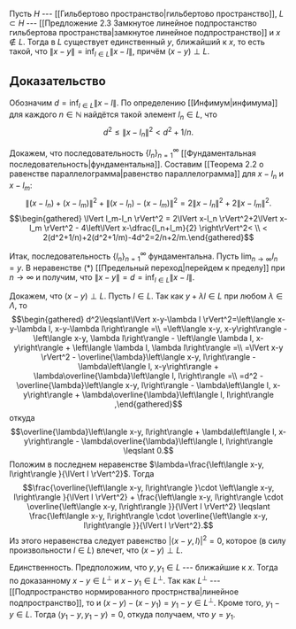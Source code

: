 Пусть $H$ --- [[Гильбертово пространство|гильбертово пространство]], $L\subset H$ --- [[Предложение 2.3 Замкнутое линейное подпростанство гильбертова пространства|замкнутое линейное подпространство]] и $x\notin L$. 
Тогда в $L$ существует единственный $y$, ближайший к $x$, то есть такой, что $\lVert x-y \rVert=\inf_{l\in L}\lVert x-l \rVert$, причём $(x-y)\perp L$.

## Доказательство

Обозначим $d=\inf_{l\in L}\lVert x-l \rVert$. По определению [[Инфимум|инфимума]] для каждого $n\in\mathbb{N}$ найдётся такой элемент $l_n\in L$, что $$d^2\leqslant\lVert x-l_n \rVert^2<d^2 + 1/n \tag{$\ast$}.$$

Докажем, что последовательность $\{l_n\}_{n=1}^\infty$ [[Фундаментальная последовательность|фундаментальна]]. Составим [[Теорема 2.2 о равенстве параллелограмма|равенство параллелограмма]] для $x-l_n$ и $x-l_m$:
$$\lVert (x-l_n)+(x-l_m) \rVert^2+\lVert (x-l_n)-(x-l_m) \rVert^2=2\lVert x-l_n \rVert^2+2\lVert x-l_m \rVert^2.$$ $$\begin{gathered} \lVert l_m-l_n \rVert^2 = 2\lVert x-l_n \rVert^2+2\lVert x-l_m \rVert^2 - 4\left\lVert x-\dfrac{l_n+l_m}{2} \right\rVert^2< \\ < 2(d^2+1/n)+2(d^2+1/m)-4d^2=2/n+2/m.\end{gathered}$$

Итак, последовательность $\{l_n\}_{n=1}^\infty$ фундаментальна. Пусть $\lim_{n\to\infty}l_n  = y$. В неравенстве ($\ast$) [[Предельный переход|перейдем к пределу]] при $n\to \infty$ и получим, что $\lVert x-y \rVert= d = \inf_{l\in L}\lVert x-l \rVert$.

Докажем, что $(x-y)\perp L$. Пусть $l\in L$. 
Так как $y+\lambda l\in L$ при любом $\lambda\in\Lambda$, то $$\begin{gathered} d^2\leqslant\lVert x-y-\lambda l \rVert^2=\left\langle x-y-\lambda l, x-y-\lambda l\right\rangle =\\
=\left\langle x-y, x-y\right\rangle  - \left\langle x-y, \lambda l\right\rangle  - \left\langle \lambda l, x-y\right\rangle  + \left\langle \lambda l, \lambda l\right\rangle  =\\
=\lVert x-y \rVert^2 - \overline{\lambda}\left\langle x-y, l\right\rangle  - \lambda\left\langle l, x-y\right\rangle  + \lambda\overline{\lambda}\left\langle l, l\right\rangle  =\\
=d^2 - \overline{\lambda}\left\langle x-y, l\right\rangle  - \lambda\left\langle l, x-y\right\rangle  + \lambda\overline{\lambda}\left\langle l, l\right\rangle ,\end{gathered}$$
откуда
$$\overline{\lambda}\left\langle x-y, l\right\rangle  + \lambda\left\langle l, x-y\right\rangle  - \lambda\overline{\lambda}\left\langle l, l\right\rangle \leqslant 0.$$
Положим в последнем неравенстве $\lambda=\frac{\left\langle x-y, l\right\rangle }{\lVert l \rVert^2}$. 
Тогда $$\frac{\overline{\left\langle x-y, l\right\rangle }\cdot \left\langle x-y, l\right\rangle }{\lVert l \rVert^2} +
\frac{\left\langle x-y, l\right\rangle \cdot \overline{\left\langle x-y, l\right\rangle }}{\lVert l \rVert^2} \leqslant
\frac{\left\langle x-y, l\right\rangle \cdot \overline{\left\langle x-y, l\right\rangle }}{\lVert l \rVert^2}.$$
Из этого неравенства следует равенство $\lvert \left\langle x-y, l\right\rangle  \rvert^2 = 0$, которое (в силу произвольности $l\in L$) влечет, что $(x-y)\perp L$.

Единственность. 
Предположим, что $y,y_1\in L$ --- ближайшие к $x$. 
Тогда по доказанному $x-y \in L^\perp$ и $x-y_1 \in L^\perp$. 
Так как $L^\perp$ --- [[Подпространство нормированного прострнства|линейное подпространство]], то и $(x-y)-(x-y_1)=y_1-y \in L^\perp$. 
Кроме того, $y_1-y \in L$. 
Тогда $\left\langle y_1-y, y_1-y\right\rangle =0$, откуда получаем, что $y=y_1$.